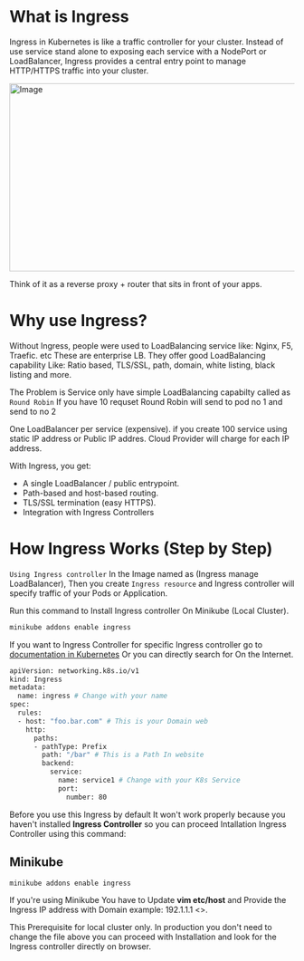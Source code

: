 # What is Ingress

Ingress in Kubernetes is like a traffic controller for your cluster. Instead of use service stand alone to exposing each service with a NodePort or LoadBalancer, Ingress provides a central entry point to manage HTTP/HTTPS traffic into your cluster.


<img width="815" height="332" alt="Image" src="https://github.com/user-attachments/assets/9709538f-0d36-4d33-8d37-02fe36e2597b" />


Think of it as a reverse proxy + router that sits in front of your apps.

# Why use Ingress?

Without Ingress, people were used to LoadBalancing service like: Nginx, F5, Traefic. etc These are enterprise LB. 
They offer good LoadBalancing capability Like: 
Ratio based, TLS/SSL, path, domain, white listing,  black listing and more.

The Problem is Service only have simple LoadBalancing capabilty called as ``Round Robin`` If you have 10 requset Round Robin will send to pod no 1 and send to no 2 

One LoadBalancer per service (expensive). if you create 100 service using static IP address or Public IP addres. Cloud Provider will charge for each IP address.

With Ingress, you get:

- A single LoadBalancer / public entrypoint.
- Path-based and host-based routing.
- TLS/SSL termination (easy HTTPS).
- Integration with Ingress Controllers 

# How Ingress Works (Step by Step)
``Using Ingress controller`` In the Image named as (Ingress manage LoadBalancer), Then you create ``Ingress resource`` and Ingress controller will specify traffic of your Pods or Application.

Run this command to Install Ingress controller On Minikube (Local Cluster). 
```bash
minikube addons enable ingress
```

If you want to Ingress Controller for specific Ingress controller go to [documentation in Kubernetes](https://kubernetes.io/docs/concepts/services-networking/ingress-controllers/) Or you can directly search for On the Internet.


```bash
apiVersion: networking.k8s.io/v1
kind: Ingress
metadata:
  name: ingress # Change with your name
spec:
  rules:
  - host: "foo.bar.com" # This is your Domain web
    http:
      paths:
      - pathType: Prefix
        path: "/bar" # This is a Path In website
        backend:
          service:
            name: service1 # Change with your K8s Service
            port:
              number: 80
```

Before you use this Ingress by default It won't work properly because you haven't installed **Ingress Controller** so you can proceed Intallation Ingress Controller using this command:
## Minikube
```bash
minikube addons enable ingress
```

If you're using Minikube You have to Update **vim etc/host** and Provide the Ingress IP address with Domain example: 192.1.1.1 <<your-domain>>.

This Prerequisite for local cluster only. In production you don't need to change the file above you can proceed with Installation and look for the Ingress controller directly on browser.